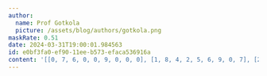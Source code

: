 ```yaml
---
author:
  name: Prof Gotkola
  picture: /assets/blog/authors/gotkola.png
maskRate: 0.51
date: 2024-03-31T19:00:01.984563
id: e0bf3fa0-ef90-11ee-b573-efaca536916a
content: '[[0, 7, 6, 0, 0, 9, 0, 0, 0], [1, 8, 4, 2, 5, 6, 9, 0, 7], [2, 0, 0, 8, 0, 0, 4, 0, 1], [7, 0, 3, 6, 8, 0, 5, 1, 4], [0, 4, 8, 0, 1, 0, 0, 9, 6], [6, 0, 0, 0, 9, 0, 0, 0, 0], [8, 3, 7, 0, 6, 4, 1, 2, 0], [4, 0, 0, 3, 2, 0, 0, 0, 0], [9, 0, 0, 0, 0, 0, 0, 0, 0]]'
---
```

